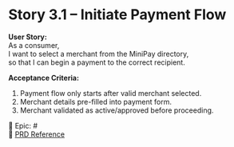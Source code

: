# Story 3.1 – Initiate Payment Flow

**User Story:**  
As a consumer,  
I want to select a merchant from the MiniPay directory,  
so that I can begin a payment to the correct recipient.

**Acceptance Criteria:**
1. Payment flow only starts after valid merchant selected.  
2. Merchant details pre-filled into payment form.  
3. Merchant validated as active/approved before proceeding.  

🔗 Epic: #<Epic-3-Issue-Number>  
📄 [PRD Reference](../prd.md#epic-3-payment-flow--wallet-transactions)
